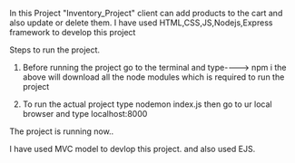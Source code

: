 In this Project "Inventory_Project" client can add products to the cart and also update or delete them.
I have used HTML,CSS,JS,Nodejs,Express framework to develop this project


Steps to run the project.

1. Before running the project go to the terminal and type----> npm i
the above will download all the node modules which is required to run the project

2. To run the actual project type nodemon index.js then go to ur local browser and type localhost:8000

 The project is running now..


 I have used MVC model to devlop this project.
 and also used EJS.

